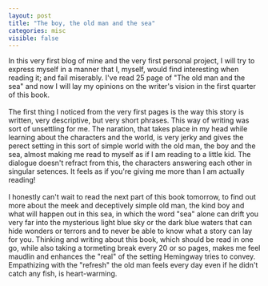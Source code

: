 ```yaml
---
layout: post
title: "The boy, the old man and the sea"
categories: misc
visible: false
---
```


In this very first blog of mine and the very first personal project, I will try to express myself in a manner that I, myself, would find interesting when reading it; and fail miserably. I've read 25 page of "The old man and the sea" and now I will lay my opinions on the writer's vision in the first quarter of this book. <br> <br>
The first thing I noticed from the very first pages is the way this story is written, very descriptive, but very short phrases. This way of writing was sort of unsettling for me. The naration, that takes place in my head while learning about the characters and the world, is very jerky and gives the perect setting in this sort of simple world with the old man, the boy and the sea, almost making me read to myself as if I am reading to a little kid. The dialogue doesn't refract from this, the characters answering each other in singular setences. It feels as if you're giving me more than I am actually reading!
<br><br>
I honestly can't wait to read the next part of this book tomorrow, to find out more about the meek and deceptively simple old man, the kind boy and what will happen out in this sea, in which the word "sea" alone can drift you very far into the mysterious light blue sky or the dark blue waters that can hide wonders or terrors and to 
never be able to know what a story can lay for you. Thinking and writing about this book, which should be read in one go, while also taking a tormeting break every 20 or so pages, makes me feel maudlin and enhances the "real" of the setting Hemingway tries to convey. Empathizing with the "refresh" the old man feels every day even if he didn't catch any fish, is heart-warming.